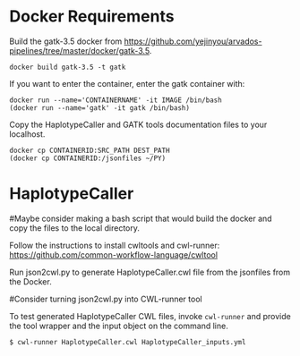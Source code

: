 # Docker Requirements

Build the gatk-3.5 docker from https://github.com/yejinyou/arvados-pipelines/tree/master/docker/gatk-3.5.
```
docker build gatk-3.5 -t gatk
```
If you want to enter the container, enter the gatk container with: 
``` 
docker run --name='CONTAINERNAME' -it IMAGE /bin/bash 
(docker run --name='gatk' -it gatk /bin/bash)
```

Copy the HaplotypeCaller and GATK tools documentation files to your localhost. 
```
docker cp CONTAINERID:SRC_PATH DEST_PATH   
(docker cp CONTAINERID:/jsonfiles ~/PY)
```

# HaplotypeCaller
#Maybe consider making a bash script that would build the docker and copy the files to the local directory.

Follow the instructions to install cwltools and cwl-runner: https://github.com/common-workflow-language/cwltool

Run json2cwl.py to generate HaplotypeCaller.cwl file from the jsonfiles from the Docker.

#Consider turning json2cwl.py into CWL-runner tool

To test generated HaplotypeCaller CWL files, invoke ```cwl-runner``` and provide the tool wrapper and the input object on the command line.
```
$ cwl-runner HaplotypeCaller.cwl HaplotypeCaller_inputs.yml
```
